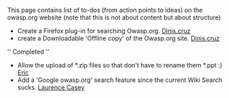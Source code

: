 This page contains list of to-dos (from action points to ideas) on the
owasp.org website (note that this is not about content but about
structure)

  - Create a Firefox plug-in for searching Owasp.org.
    [Dinis.cruz](User:Dinis.cruz "wikilink")
  - create a Downloadable 'Offline copy' of the Owasp.org site.
    [Dinis.cruz](User:Dinis.cruz "wikilink")

'' Completed ''

  - Allow the upload of \*.zip files so that don't have to rename them
    \*.ppt :) [Eric](User:esheridan "wikilink")
  - Add a 'Google owasp.org' search feature since the current Wiki
    Search sucks. [Laurence Casey](User:Laurence_Casey "wikilink")
